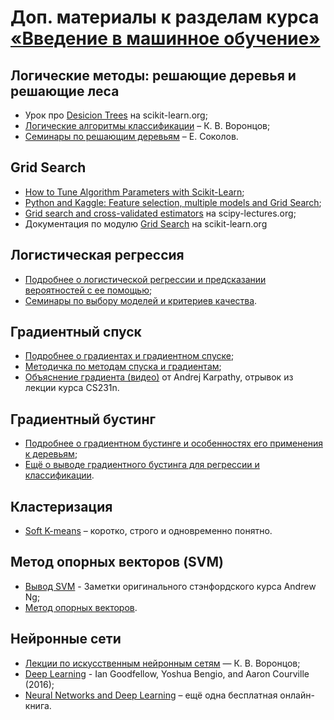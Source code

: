 # Доп. материалы к разделам курса [«Введение в машинное обучение»](https://www.coursera.org/learn/vvedenie-mashinnoe-obuchenie)

## Логические методы: решающие деревья и решающие леса

* Урок про [Desicion Trees](http://scikit-learn.org/stable/modules/tree.html) на scikit-learn.org;
* [Логические алгоритмы классификации](http://www.machinelearning.ru/wiki/images/9/97/Voron-ML-Logic-slides.pdf) – К. В. Воронцов;
* [Семинары по решающим деревьям](https://github.com/esokolov/ml-course-msu/blob/master/ML15/lecture-notes/Sem04_trees.pdf) – Е. Соколов.

## Grid Search

 * [How to Tune Algorithm Parameters with Scikit-Learn](http://machinelearningmastery.com/how-to-tune-algorithm-parameters-with-scikit-learn/);
 * [Python and Kaggle: Feature selection, multiple models and Grid Search](http://miguelmalvarez.com/2015/02/23/python-and-kaggle-feature-selection-multiple-models-and-grid-search/);
 * [Grid search and cross-validated estimators](http://www.scipy-lectures.org/packages/scikit-learn/#grid-search-and-cross-validated-estimators) на scipy-lectures.org;
 * Документация по модулю [Grid Search](http://scikit-learn.org/stable/modules/grid_search.html#grid-search) на scikit-learn.org

## Логистическая регрессия

 * [Подробнее о логистической регрессии и предсказании вероятностей с ее помощью](https://github.com/esokolov/ml-course-msu/blob/master/ML15/lecture-notes/Sem10_linear.pdf);
 * [Семинары по выбору моделей и критериев качества](https://github.com/esokolov/ml-course-msu/blob/master/ML15/lecture-notes/Sem05_metrics.pdf).

## Градиентный спуск

 * [Подробнее о градиентах и градиентном спуске](https://github.com/esokolov/ml-course-msu/blob/master/ML15/lecture-notes/Sem07_linear.pdf);
 * [Методичка по методам спуска и градиентам](http://www.apmath.spbu.ru/ru/staff/grigorieva/mfk.pdf);
 * [Объяснение градиента (видео)](https://www.youtube.com/watch?v=qlLChbHhbg4&feature=youtu.be&list=PLkt2uSq6rBVctENoVBg1TpCC7OQi31AlC&t=50m16s) от Andrej Karpathy, отрывок из лекции курса CS231n.

## Градиентный бустинг

* [Подробнее о градиентном бустинге и особенностях его применения к деревьям](http://www.machinelearning.ru/wiki/images/7/7e/Sem03_ensembles_2014.pdf);
* [Ещё о выводе градиентного бустинга для регрессии и классификации](http://www.ccs.neu.edu/home/vip/teach/MLcourse/4_boosting/slides/gradient_boosting.pdf).

## Кластеризация

 * [Soft K-means](http://cs.gmu.edu/~kosecka/cs803/soft-kmeans.pdf) – коротко, строго и одновременно понятно.

## Метод опорных векторов (SVM)

 * [Вывод SVM](http://cs229.stanford.edu/notes/cs229-notes3.pdf) - Заметки оригинального стэнфордского курса Andrew Ng;
 * [Метод опорных векторов](http://statistica.ru/local-portals/data-mining/metod-opornykh-vektorov/).

## Нейронные сети

* [Лекции по искусственным нейронным сетям](http://www.ccas.ru/voron/download/NeuralNets.pdf) — К. В. Воронцов;
* [Deep Learning](http://www.deeplearningbook.org) - Ian Goodfellow, Yoshua Bengio, and Aaron Courville (2016);
* [Neural Networks and Deep Learning](http://neuralnetworksanddeeplearning.com/index.html) – ещё одна бесплатная онлайн-книга.
